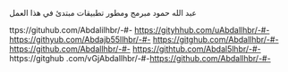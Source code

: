 عبد الله حمود  مبرمج ومطور تطبيقات مبتدئ في هذا العمل 

ttps://gituhub.com/Abdalilhbr/-#-
https://gityhhub.com/uAbdallhbr/-#-
https://githyub.com/Abdajb55llhbr/-#-
https://gitghub.com/Abdallhbr/-#-
https://github.com/Abdallhbr/-#-
https://githtub.com/Abdal5lhbr/-#-
https://gitghub .com/vGjAbdallhbr/-#-https://github.com/Abdallhbr/-#-
